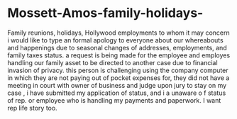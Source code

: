 # Mossett-Amos-family-holidays-
Family reunions, holidays, Hollywood employments
to whom it may concern i would like to type an formal apology to everyone about our whereabouts and happenings due to seasonal changes of addresses, employments, and family taxes status. a request is being made for the employee and employes handling our family asset to be directed to another case due to financial invasion of privacy. this person is challenging using the company computer in which they are not paying out of pocket expenses for, they did not have a meeting in court with owner of business and judge upon jury to stay on my case , i have submitted my application of status, and i a unaware o f status of rep. or employee who is handling my payments and paperwork. I want rep life story too.

